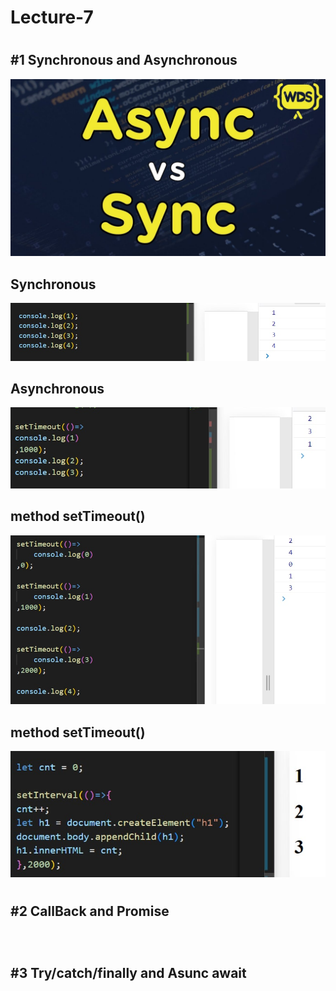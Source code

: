 # Lecture-7
#
## #1 Synchronous and Asynchronous
![](./img/fon.jpg)
## Synchronous
![](./img/js1.jpg)
## Asynchronous
![](./img/js3.jpg)
## method setTimeout()
![](./img/js2.jpg)
## method setTimeout()
![](./img/js4.jpg)
#
## #2 CallBack and Promise
![]()
#
## #3 Try/catch/finally and Asunc await